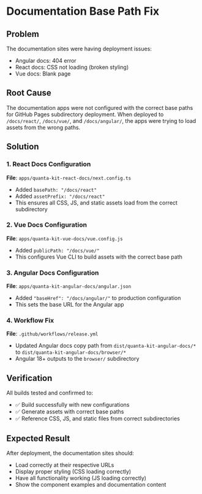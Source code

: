 # Documentation Base Path Fix

## Problem
The documentation sites were having deployment issues:
- Angular docs: 404 error
- React docs: CSS not loading (broken styling)
- Vue docs: Blank page

## Root Cause
The documentation apps were not configured with the correct base paths for GitHub Pages subdirectory deployment. When deployed to `/docs/react/`, `/docs/vue/`, and `/docs/angular/`, the apps were trying to load assets from the wrong paths.

## Solution

### 1. React Docs Configuration
**File**: `apps/quanta-kit-react-docs/next.config.ts`
- Added `basePath: "/docs/react"`
- Added `assetPrefix: "/docs/react"`
- This ensures all CSS, JS, and static assets load from the correct subdirectory

### 2. Vue Docs Configuration  
**File**: `apps/quanta-kit-vue-docs/vue.config.js`
- Added `publicPath: "/docs/vue/"`
- This configures Vue CLI to build assets with the correct base path

### 3. Angular Docs Configuration
**File**: `apps/quanta-kit-angular-docs/angular.json`
- Added `"baseHref": "/docs/angular/"` to production configuration
- This sets the base URL for the Angular app

### 4. Workflow Fix
**File**: `.github/workflows/release.yml`
- Updated Angular docs copy path from `dist/quanta-kit-angular-docs/*` to `dist/quanta-kit-angular-docs/browser/*`
- Angular 18+ outputs to the `browser/` subdirectory

## Verification
All builds tested and confirmed to:
- ✅ Build successfully with new configurations
- ✅ Generate assets with correct base paths
- ✅ Reference CSS, JS, and static files from correct subdirectories

## Expected Result
After deployment, the documentation sites should:
- Load correctly at their respective URLs
- Display proper styling (CSS loading correctly)
- Have all functionality working (JS loading correctly)
- Show the component examples and documentation content
